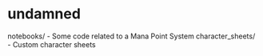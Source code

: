 # undamned
notebooks/ - Some code related to a Mana Point System
character_sheets/ - Custom character sheets
